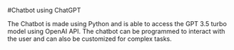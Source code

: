 #Chatbot using ChatGPT

The Chatbot is made using Python and is able to access the GPT 3.5 turbo model using OpenAI API. The chatbot can be programmed to interact with the user and can also be customized for complex tasks.
